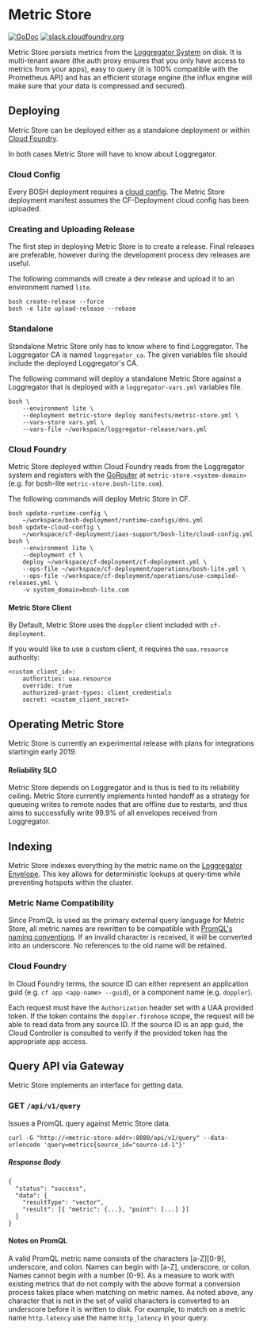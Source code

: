 Metric Store
=========
[![GoDoc][go-doc-badge]][go-doc] [![slack.cloudfoundry.org][slack-badge]][log-cache-slack]


Metric Store persists metrics from the [Loggregator System][loggregator] on disk. It is multi-tenant aware (the auth proxy ensures that you only have access to metrics from your apps), easy to query (it is 100% compatible with the Prometheus API) and has an efficient storage engine (the influx engine will make sure that your data is compressed and secured).

## Deploying

Metric Store can be deployed either as a standalone deployment or within [Cloud Foundry](https://github.com/cloudfoundry/cf-deployment).

In both cases Metric Store will have to know about Loggregator.

### Cloud Config

Every BOSH deployment requires a [cloud config](https://bosh.io/docs/cloud-config.html). The Metric Store deployment manifest assumes the CF-Deployment cloud config has been uploaded.

### Creating and Uploading Release

The first step in deploying Metric Store is to create a release. Final releases are preferable, however during the development process dev releases are useful.

The following commands will create a dev release and upload it to an environment named `lite`.

```
bosh create-release --force
bosh -e lite upload-release --rebase
```
### Standalone

Standalone Metric Store only has to know where to find Loggregator. The Loggregator CA is named `loggregator_ca`. The given variables file should include the deployed Loggregator's CA.

The following command will deploy a standalone Metric Store against a Loggregator that is deployed with a `loggregator-vars.yml` variables file.

```
bosh \
    --environment lite \
    --deployment metric-store deploy manifests/metric-store.yml \
    --vars-store vars.yml \
    --vars-file ~/workspace/loggregator-release/vars.yml
```

### Cloud Foundry

Metric Store deployed within Cloud Foundry reads from the Loggregator system and registers with the [GoRouter](https://github.com/cloudfoundry/gorouter) at `metric-store.<system-domain>` (e.g. for bosh-lite `metric-store.bosh-lite.com`).

The following commands will deploy Metric Store in CF.

```
bosh update-runtime-config \
    ~/workspace/bosh-deployment/runtime-configs/dns.yml
bosh update-cloud-config \
    ~/workspace/cf-deployment/iaas-support/bosh-lite/cloud-config.yml
bosh \
    --environment lite \
    --deployment cf \
    deploy ~/workspace/cf-deployment/cf-deployment.yml \
    --ops-file ~/workspace/cf-deployment/operations/bosh-lite.yml \
    --ops-file ~/workspace/cf-deployment/operations/use-compiled-releases.yml \
    -v system_domain=bosh-lite.com
```

#### Metric Store Client
By Default, Metric Store uses the `doppler` client included with `cf-deployment`.

If you would like to use a custom client, it requires the `uaa.resource` authority:
```
<custom_client_id>:
    authorities: uaa.resource
    override: true
    authorized-grant-types: client_credentials
    secret: <custom_client_secret>
```

## Operating Metric Store
Metric Store is currently an experimental release with plans for integrations startingin early 2019.

#### Reliability SLO
Metric Store depends on Loggregator and is thus is tied to its reliability ceiling. Metric Store currently implements hinted handoff as a strategy for queueing writes to remote nodes that are offline due to restarts, and thus aims to successfully write 99.9% of all envelopes received from Loggregator.

## Indexing

Metric Store indexes everything by the metric name on the [Loggregator Envelope][loggregator_v2]. This key allows for deterministic lookups at query-time while preventing hotspots within the cluster.

### Metric Name Compatibility

Since PromQL is used as the primary external query language for Metric Store, all metric names are rewritten to be compatible with [PromQL's naming conventions](https://prometheus.io/docs/instrumenting/writing_exporters/#metrics). If an invalid character is received, it will be converted into an underscore. No references to the old name will be retained.

### Cloud Foundry

In Cloud Foundry terms, the source ID can either represent an application
guid (e.g. `cf app <app-name> --guid`), or a component name (e.g. `doppler`).

Each request must have the `Authorization` header set with a UAA provided token.
If the token contains the `doppler.firehose` scope, the request will be able
to read data from any source ID.
If the source ID is an app guid, the Cloud Controller is consulted to verify
if the provided token has the appropriate app access.

## Query API via Gateway

Metric Store implements an interface for getting data.

### **GET** `/api/v1/query`

Issues a PromQL query against Metric Store data.

```
curl -G "http://<metric-store-addr>:8080/api/v1/query" --data-urlencode 'query=metrics{source_id="source-id-1"}'
```

##### Response Body
```
{
  "status": "success",
  "data": {
    "resultType": "vector",
    "result": [{ "metric": {...}, "point": [...] }]
  }
}
```
#### Notes on PromQL
A valid PromQL metric name consists of the characters [a-Z][0-9], underscore, and colon. Names can begin with [a-Z], underscore, or colon. Names cannot begin with a number [0-9].
As a measure to work with existing metrics that do not comply with the above format a conversion process takes place when matching on metric names.
As noted above, any character that is not in the set of valid characters is converted to an underscore before it is written to disk. For example, to match on a metric name `http.latency` use the name `http_latency` in your query.

[slack-badge]:              https://slack.cloudfoundry.org/badge.svg
[log-cache-slack]:          https://cloudfoundry.slack.com/archives/log-cache
[metric-store]:             https://github.com/pivotal/metric-store
[go-doc-badge]:             https://godoc.org/github.com/pivotal/metric-store?status.svg
[go-doc]:                   https://godoc.org/github.com/pivotal/metric-store
[loggregator]:              https://github.com/cloudfoundry/loggregator
[loggregator_v2]:           https://github.com/cloudfoundry/loggregator-api/blob/master/v2/envelope.proto
